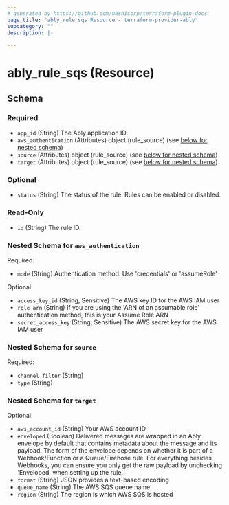 ```yaml
---
# generated by https://github.com/hashicorp/terraform-plugin-docs
page_title: "ably_rule_sqs Resource - terraform-provider-ably"
subcategory: ""
description: |-
  
---
```


# ably_rule_sqs (Resource)





<!-- schema generated by tfplugindocs -->
## Schema

### Required

- `app_id` (String) The Ably application ID.
- `aws_authentication` (Attributes) object (rule_source) (see [below for nested schema](#nestedatt--aws_authentication))
- `source` (Attributes) object (rule_source) (see [below for nested schema](#nestedatt--source))
- `target` (Attributes) object (rule_source) (see [below for nested schema](#nestedatt--target))

### Optional

- `status` (String) The status of the rule. Rules can be enabled or disabled.

### Read-Only

- `id` (String) The rule ID.

<a id="nestedatt--aws_authentication"></a>
### Nested Schema for `aws_authentication`

Required:

- `mode` (String) Authentication method. Use 'credentials' or 'assumeRole'

Optional:

- `access_key_id` (String, Sensitive) The AWS key ID for the AWS IAM user
- `role_arn` (String) If you are using the 'ARN of an assumable role' authentication method, this is your Assume Role ARN
- `secret_access_key` (String, Sensitive) The AWS secret key for the AWS IAM user


<a id="nestedatt--source"></a>
### Nested Schema for `source`

Required:

- `channel_filter` (String)
- `type` (String)


<a id="nestedatt--target"></a>
### Nested Schema for `target`

Optional:

- `aws_account_id` (String) Your AWS account ID
- `enveloped` (Boolean) Delivered messages are wrapped in an Ably envelope by default that contains metadata about the message and its payload. The form of the envelope depends on whether it is part of a Webhook/Function or a Queue/Firehose rule. For everything besides Webhooks, you can ensure you only get the raw payload by unchecking 'Enveloped' when setting up the rule.
- `format` (String) JSON provides a text-based encoding
- `queue_name` (String) The AWS SQS queue name
- `region` (String) The region is which AWS SQS is hosted


